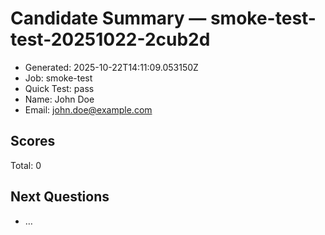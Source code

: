# Candidate Summary — smoke-test-test-20251022-2cub2d

- Generated: 2025-10-22T14:11:09.053150Z
- Job: smoke-test
- Quick Test: pass
- Name: John Doe
- Email: john.doe@example.com

## Scores
Total: 0

## Next Questions
- …